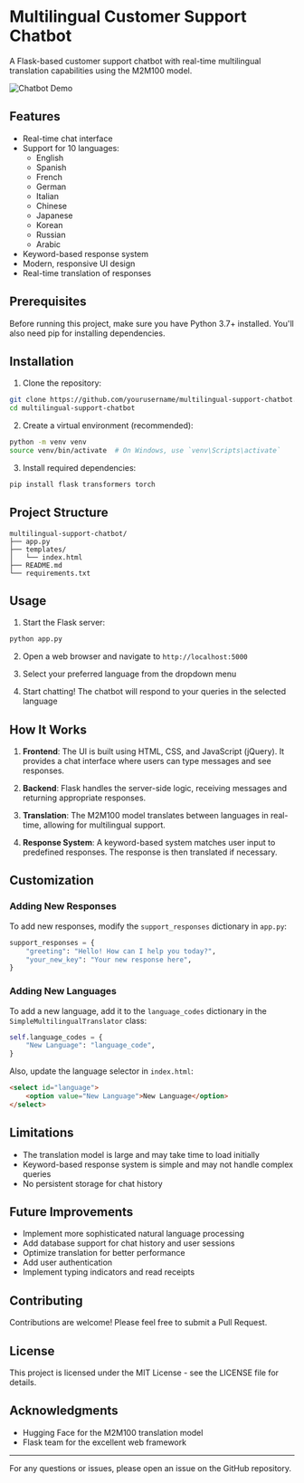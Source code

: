 # Multilingual Customer Support Chatbot

A Flask-based customer support chatbot with real-time multilingual translation capabilities using the M2M100 model.

![Chatbot Demo](https://via.placeholder.com/600x400.png?text=Chatbot+Demo)

## Features

- Real-time chat interface
- Support for 10 languages:
  - English
  - Spanish
  - French
  - German
  - Italian
  - Chinese
  - Japanese
  - Korean
  - Russian
  - Arabic
- Keyword-based response system
- Modern, responsive UI design
- Real-time translation of responses

## Prerequisites

Before running this project, make sure you have Python 3.7+ installed. You'll also need pip for installing dependencies.

## Installation

1. Clone the repository:
```bash
git clone https://github.com/yourusername/multilingual-support-chatbot.git
cd multilingual-support-chatbot
```

2. Create a virtual environment (recommended):
```bash
python -m venv venv
source venv/bin/activate  # On Windows, use `venv\Scripts\activate`
```

3. Install required dependencies:
```bash
pip install flask transformers torch
```

## Project Structure

```
multilingual-support-chatbot/
├── app.py
├── templates/
│   └── index.html
├── README.md
└── requirements.txt
```

## Usage

1. Start the Flask server:
```bash
python app.py
```

2. Open a web browser and navigate to `http://localhost:5000`

3. Select your preferred language from the dropdown menu

4. Start chatting! The chatbot will respond to your queries in the selected language

## How It Works

1. **Frontend**: The UI is built using HTML, CSS, and JavaScript (jQuery). It provides a chat interface where users can type messages and see responses.

2. **Backend**: Flask handles the server-side logic, receiving messages and returning appropriate responses.

3. **Translation**: The M2M100 model translates between languages in real-time, allowing for multilingual support.

4. **Response System**: A keyword-based system matches user input to predefined responses. The response is then translated if necessary.

## Customization

### Adding New Responses

To add new responses, modify the `support_responses` dictionary in `app.py`:

```python
support_responses = {
    "greeting": "Hello! How can I help you today?",
    "your_new_key": "Your new response here",
}
```

### Adding New Languages

To add a new language, add it to the `language_codes` dictionary in the `SimpleMultilingualTranslator` class:

```python
self.language_codes = {
    "New Language": "language_code",
}
```

Also, update the language selector in `index.html`:

```html
<select id="language">
    <option value="New Language">New Language</option>
</select>
```

## Limitations

- The translation model is large and may take time to load initially
- Keyword-based response system is simple and may not handle complex queries
- No persistent storage for chat history

## Future Improvements

- Implement more sophisticated natural language processing
- Add database support for chat history and user sessions
- Optimize translation for better performance
- Add user authentication
- Implement typing indicators and read receipts

## Contributing

Contributions are welcome! Please feel free to submit a Pull Request.

## License

This project is licensed under the MIT License - see the LICENSE file for details.

## Acknowledgments

- Hugging Face for the M2M100 translation model
- Flask team for the excellent web framework

---

For any questions or issues, please open an issue on the GitHub repository.
